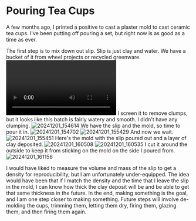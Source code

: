 # Pouring Tea Cups
A few months ago, I printed a positive to cast a plaster mold to cast ceramic tea cups. I've been putting off pouring a set, but right now is as good as a time as ever.

The first step is to mix down out slip. Slip is just clay and water. We have a bucket of it from wheel projects or recycled greenware.
![20241201_154033](/media/20241201_154033.mp4)
I screen it to remove clumps, but it looks like this batch is fairly watery and smooth. I didn't have any clumping.
![20241201_154614](/media/20241201_154614.jpg)
We have the slip and the mold, so time to pour it in.
![20241201_154702](/media/20241201_154702.jpg)
![20241201_155429](/media/20241201_155430.jpg)
And now we wait.
![20241201_155451](/media/20241201_155451.jpg)
Here's the mold with the slip poured out and a layer of clay deposited.
![20241201_160508](/media/20241201_160508.jpg)
![20241201_160535](/media/20241201_160535.jpg)
I cut it around the outside to keep it from sticking on the mold on the side I poured from.
![20241201_161156](/media/20241201_161156.jpg)

I would have liked to measure the volume and mass of the slip to get a density for reproducibility, but I am unfortunately under-equipped. The idea would have been that if I match the density and the time that I leave the slip in the mold, I can know how thick the clay deposit will be and be able to get that same thickness in the future. In the end, making something is the goal, and I am one step closer to making something. Future steps will involve de-molding the cups, trimming them, letting them dry, firing them, glazing them, and then firing them again.